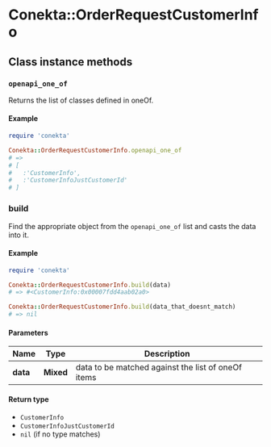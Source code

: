 # Conekta::OrderRequestCustomerInfo

## Class instance methods

### `openapi_one_of`

Returns the list of classes defined in oneOf.

#### Example

```ruby
require 'conekta'

Conekta::OrderRequestCustomerInfo.openapi_one_of
# =>
# [
#   :'CustomerInfo',
#   :'CustomerInfoJustCustomerId'
# ]
```

### build

Find the appropriate object from the `openapi_one_of` list and casts the data into it.

#### Example

```ruby
require 'conekta'

Conekta::OrderRequestCustomerInfo.build(data)
# => #<CustomerInfo:0x00007fdd4aab02a0>

Conekta::OrderRequestCustomerInfo.build(data_that_doesnt_match)
# => nil
```

#### Parameters

| Name | Type | Description |
| ---- | ---- | ----------- |
| **data** | **Mixed** | data to be matched against the list of oneOf items |

#### Return type

- `CustomerInfo`
- `CustomerInfoJustCustomerId`
- `nil` (if no type matches)

